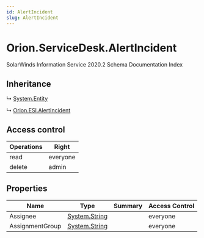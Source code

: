 ```yaml
---
id: AlertIncident
slug: AlertIncident
---
```


# Orion.ServiceDesk.AlertIncident

SolarWinds Information Service 2020.2 Schema Documentation Index

## Inheritance

↳ [System.Entity](./../System/Entity)

↳ [Orion.ESI.AlertIncident](./../Orion.ESI/AlertIncident)

## Access control

| Operations | Right |
| ------ | ------ |
| read | everyone |
| delete | admin |

## Properties

| Name | Type | Summary | Access Control |
| ------ | ------ | ------ | ------ |
| Assignee | [System.String](https://docs.microsoft.com/en-us/dotnet/api/system.string) |  | everyone |
| AssignmentGroup | [System.String](https://docs.microsoft.com/en-us/dotnet/api/system.string) |  | everyone |

